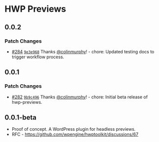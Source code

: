 # HWP Previews

## 0.0.2

### Patch Changes

- [#284](https://github.com/wpengine/hwptoolkit/pull/284) [`9e3e968`](https://github.com/wpengine/hwptoolkit/commit/9e3e968c2cb8e09071a80f096a3a1f4b65aaba81) Thanks [@colinmurphy](https://github.com/colinmurphy)! - chore: Updated testing docs to trigger workflow process.

## 0.0.1

### Patch Changes

- [#282](https://github.com/wpengine/hwptoolkit/pull/282) [`9b9c496`](https://github.com/wpengine/hwptoolkit/commit/9b9c4968c3f83bb456e73d07845976e0b180e42a) Thanks [@colinmurphy](https://github.com/colinmurphy)! - chore: Initial beta release of hwp-previews.

## 0.0.1-beta

- Proof of concept. A WordPress plugin for headless previews.
- RFC - https://github.com/wpengine/hwptoolkit/discussions/67
